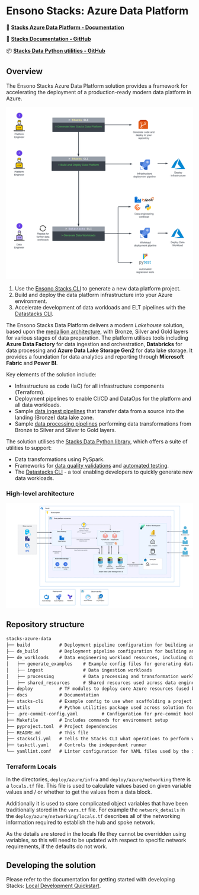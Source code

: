 # Ensono Stacks: Azure Data Platform

📄 **[Stacks Azure Data Platform - Documentation](https://stacks.ensono.com/docs/workloads/azure/data/intro_data_azure)**

🔧 **[Stacks Documentation - GitHub](https://github.com/Ensono/amido.github.io)**

📦 **[Stacks Data Python utilities - GitHub](https://github.com/Ensono/stacks-data)**

## Overview

The Ensono Stacks Azure Data Platform solution provides a framework for accelerating the deployment of a production-ready modern data platform in Azure.

![Ensono Stacks Data Overview](./docs/images/stacks-data-overview.png)

1. Use the [Ensono Stacks CLI](https://stacks.ensono.com/docs/stackscli/about) to generate a new data platform project.
2. Build and deploy the data platform infrastructure into your Azure environment.
3. Accelerate development of data workloads and ELT pipelines with the [Datastacks CLI](https://stacks.ensono.com/docs/workloads/azure/data/data_engineering/datastacks.md).

The Ensono Stacks Data Platform delivers a modern _Lakehouse_ solution, based upon the [medallion architecture](https://stacks.ensono.com/docs/workloads/azure/data/data_engineering/data_engineering_intro_azure.md#medallion-architecture), with Bronze, Silver and Gold layers for various stages of data preparation. The platform utilises tools including **Azure Data Factory** for data ingestion and orchestration, **Databricks** for data processing and **Azure Data Lake Storage Gen2** for data lake storage. It provides a foundation for data analytics and reporting through **Microsoft Fabric** and **Power BI**.

Key elements of the solution include:

- Infrastructure as code (IaC) for all infrastructure components (Terraform).
- Deployment pipelines to enable CI/CD and DataOps for the platform and all data workloads.
- Sample [data ingest pipelines](https://stacks.ensono.com/docs/workloads/azure/data/data_engineering/ingest_data_azure.md) that transfer data from a source into the landing (Bronze) data lake zone.
- Sample [data processing pipelines](https://stacks.ensono.com/docs/workloads/azure/data/data_engineering/data_processing.md) performing data transformations from Bronze to Silver and Silver to Gold layers.

The solution utilises the [Stacks Data Python library](https://stacks.ensono.com/docs/workloads/azure/data/data_engineering/stacks_data_utilities.md), which offers a suite of utilities to support:

- Data transformations using PySpark.
- Frameworks for [data quality validations](https://stacks.ensono.com/docs/workloads/azure/data/data_engineering/data_quality_azure.md) and [automated testing](https://stacks.ensono.com/docs/workloads/azure/data/data_engineering/testing_data_azure.md).
- The [Datastacks CLI](https://stacks.ensono.com/docs/workloads/azure/data/data_engineering/datastacks.md) - a tool enabling developers to quickly generate new data workloads.

### High-level architecture

![High-level architecture](./docs/images/Stacks_Azure_Data_Platform-HLD.png)

## Repository structure

```md
stacks-azure-data
├── build           # Deployment pipeline configuration for building and deploying the core infrastructure
├── de_build        # Deployment pipeline configuration for building and deploying data engineering resources
├── de_workloads    # Data engineering workload resources, including data pipelines, tests and deployment configuration
│   ├── generate_examples    # Example config files for generating data engineering workloads using Datastacks
│   ├── ingest               # Data ingestion workloads
│   ├── processing           # Data processing and transformation workloads
│   ├── shared_resources     # Shared resources used across data engineering workloads
├── deploy          # TF modules to deploy core Azure resources (used by `build` directory)
├── docs            # Documentation
├── stacks-cli      # Example config to use when scaffolding a project using stacks-cli
├── utils           # Python utilities package used across solution for local testing
├── .pre-commit-config.yaml         # Configuration for pre-commit hooks
├── Makefile        # Includes commands for environment setup
├── pyproject.toml  # Project dependencies
├── README.md       # This file
├── stackscli.yml   # Tells the Stacks CLI what operations to perform when the project is scaffolded
├── taskctl.yaml    # Controls the independent runner
└── yamllint.conf   # Linter configuration for YAML files used by the independent runner
```

### Terraform Locals

In the directories, `deploy/azure/infra` and `deploy/azure/networking` there is a `locals.tf` file. This file is used to calculate values based on given variable values and / or whether to get the values from a data block.

Additionally it is used to store complicated object variables that have been traditionally stored in the `vars.tf` file. For example the `network_details` in the `deploy/azure/networking/locals.tf` describes all of the networking information required to establish the hub and spoke network.

As the details are stored in the locals file they cannot be overridden using variables, so this will need to be updated with respect to specific network requirements, if the defaults do not work.

## Developing the solution

Please refer to the documentation for getting started with developing Stacks:
[Local Development Quickstart](https://stacks.ensono.com/docs/workloads/azure/data/getting_started/dev_quickstart_data_azure).
